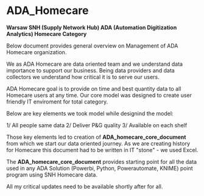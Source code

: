 # ADA_Homecare

**Warsaw SNH (Supply Network Hub) ADA (Automation Digitization Analytics) Homecare Category**

Below document provides general overview on Management of ADA Homecare organization.

We as ADA Homecare are data oriented team and we understand data importance to support our business.
Being data providers and data collectors we understand how critical it is to serve our users.

ADA Homecare goal is to provide on time and best quantity data to all Homecare users at any time. 
Our core model was designed to create user friendly IT enviroment for total category.

Below are key elements we took model while designind the model:

1/ All people same data
2/ Deliver P&G quality
3/ Available on each shelf

Those key elements led to creation of **ADA_homecare_core_document** from which we start our data oriented journey.
As we are creating history for Homecare this document had to be written in IT "stone" - we used Excel.

The **ADA_homecare_core_document** provides starting point for all the data used in any ADA Solution (Powerbi, Python, Powerautomate, KNIME) point program using SNH Homecare data.

All my critical updates need to be available shortly after for all.
